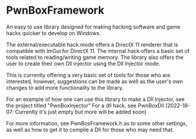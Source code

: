 # PwnBoxFramework

An easy to use library designed for making hacking software and game hacks quicker to develop on Windows.

The external/executable hack mode offers a DirectX 11 renderer that is compatible with ImGui for DirectX 11.
The internal hack offers a basic set of tools related to reading/writing game memory.
The library also offers the user to create their own Dll injector using the Dll Injector mode.

This is currently offering a very basic set of tools for those who are interested, however, suggestions can be made as well as the user's 
own changes to add more functionality to the library. 

For an example of how one can use this library to make a Dll Injector, see the project titled "PwnBoxInjector"
For a dll hack, see PwnBoxDll (2022-18-07: Currently it's just empty but more will be added soon)

For more information, see PwnBoxFramework.h as to some other settings,
as well as how to get it to compile a Dll for those who may need that.
